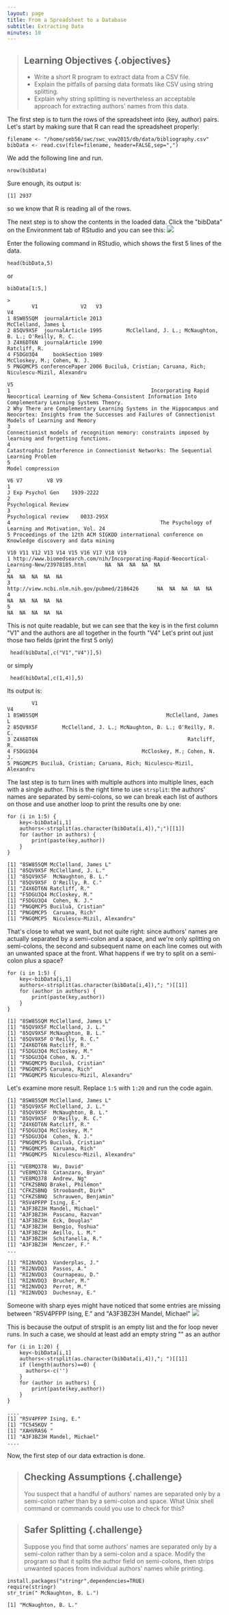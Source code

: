 ```yaml
---
layout: page
title: From a Spreadsheet to a Database
subtitle: Extracting Data
minutes: 10
---
```

> ## Learning Objectives {.objectives}
>
> * Write a short R program to extract data from a CSV file.
> * Explain the pitfalls of parsing data formats like CSV using string splitting.
> * Explain why string splitting is nevertheless an acceptable approach for extracting authors' names from this data.

The first step is to turn the rows of the spreadsheet into (key, author) pairs.
Let's start by making sure that R can read the spreadsheet properly:

```{r}
filename <- "/home/seb56/swc/swc_vuw2015/db/data/bibliography.csv"
bibData <- read.csv(file=filename, header=FALSE,sep=",")
```

We add the following line and run.
```{r}
nrow(bibData)
```

Sure enough, its output is:


~~~ {.output}
[1] 2937
~~~

so we know that R is reading all of the rows.
<!--
We can write an R script that accepts a filename as an argument

```{r}
args <- commandArgs(trailingOnly = TRUE)
filename <-args[1]
bibData <- read.csv(file=filename, header=FALSE,sep=",")
nrow(bibData)
```

This hopefully looks familiar by now:
the filename is given as the first command-line argument (`args[1]`),
so we open that file and store data in `bibData`. Then we call ``nrow`` function to
get the number of rows.

We can run this program like this:

~~~ {.input}
$ Rscript count-lines.R ~/swc/capstone-novice-spreadsheet-biblio/data/bibliography.csv 
~~~

~~~ {.output}
[1] 2937
~~~
-->

The next step is to show the contents in the loaded data.
Click the "bibData" on the Environment tab of RStudio and you can see this:
![](img/show_data_frame.png)

Enter the following command in RStudio, which shows the first 5 lines of the data.
```{r}
head(bibData,5)
```
or

```{r}
bibData[1:5,]
```
~~~ {.output}
>
        V1              V2   V3                                                           V4
1 8SW85SQM  journalArticle 2013                                          McClelland, James L
2 85QV9X5F  journalArticle 1995        McClelland, J. L.; McNaughton, B. L.; O'Reilly, R. C.
3 Z4X6DT6N  journalArticle 1990                                                 Ratcliff, R.
4 F5DGU3Q4     bookSection 1989                                  McCloskey, M.; Cohen, N. J.
5 PNGQMCP5 conferencePaper 2006 Buciluǎ, Cristian; Caruana, Rich; Niculescu-Mizil, Alexandru
                                                                                                                                                                      V5
1                                              Incorporating Rapid Neocortical Learning of New Schema-Consistent Information Into Complementary Learning Systems Theory.
2 Why There are Complementary Learning Systems in the Hippocampus and Neocortex: Insights from the Successes and Failures of Connectionist Models of Learning and Memory
3                                                                  Connectionist models of recognition memory: constraints imposed by learning and forgetting functions.
4                                                                                   Catastrophic Interference in Connectionist Networks: The Sequential Learning Problem
5                                                                                                                                                      Model compression
                                                                                                  V6 V7        V8 V9
1                                                                                  J Exp Psychol Gen    1939-2222   
2                                                                               Psychological Review                
3                                                                               Psychological review    0033-295X   
4                                                 The Psychology of Learning and Motivation, Vol. 24                
5 Proceedings of the 12th ACM SIGKDD international conference on Knowledge discovery and data mining                
                                                                                         V10 V11 V12 V13 V14 V15 V16 V17 V18 V19
1 http://www.biomedsearch.com/nih/Incorporating-Rapid-Neocortical-Learning-New/23978185.html      NA  NA  NA  NA  NA            
2                                                                                                 NA  NA  NA  NA  NA            
3                                                http://view.ncbi.nlm.nih.gov/pubmed/2186426      NA  NA  NA  NA  NA            
4                                                                                                 NA  NA  NA  NA  NA            
5                                                                                                 NA  NA  NA  NA  NA        
~~~

This is not quite readable, but we can see that 
the key is in the first column "V1" and the authors are all together in the fourth "V4"
Let's print out just those two fields (print the first 5 only)

```{r}
 head(bibData[,c("V1","V4")],5)
```
or simply
```{r}
 head(bibData[,c(1,4)],5)
```
Its output is:

~~~ {.output}
        V1                                                           V4
1 8SW85SQM                                          McClelland, James L
2 85QV9X5F        McClelland, J. L.; McNaughton, B. L.; O'Reilly, R. C.
3 Z4X6DT6N                                                 Ratcliff, R.
4 F5DGU3Q4                                  McCloskey, M.; Cohen, N. J.
5 PNGQMCP5 Buciluǎ, Cristian; Caruana, Rich; Niculescu-Mizil, Alexandru
~~~


The last step is to turn lines with multiple authors into multiple lines,
each with a single author.
This is the right time to use `strsplit`:
the authors' names are separated by semi-colons,
so we can break each list of authors on those
and use another loop to print the results one by one:

```{r}
for (i in 1:5) {
    key<-bibData[i,1]
    authors<-strsplit(as.character(bibData[i,4]),";")[[1]]
    for (author in authors) {
        print(paste(key,author))
    }
}
```

~~~ {.output}
[1] "8SW85SQM McClelland, James L"
[1] "85QV9X5F McClelland, J. L."
[1] "85QV9X5F  McNaughton, B. L."
[1] "85QV9X5F  O'Reilly, R. C."
[1] "Z4X6DT6N Ratcliff, R."
[1] "F5DGU3Q4 McCloskey, M."
[1] "F5DGU3Q4  Cohen, N. J."
[1] "PNGQMCP5 Buciluǎ, Cristian"
[1] "PNGQMCP5  Caruana, Rich"
[1] "PNGQMCP5  Niculescu-Mizil, Alexandru"
~~~

That's close to what we want, but not quite right:
since authors' names are actually separated by a semi-colon and a space,
and we're only splitting on semi-colons,
the second and subsequent name on each line comes out with an unwanted space at the front.
What happens if we try to split on a semi-colon plus a space?

```{r}
for (i in 1:5) {
    key<-bibData[i,1]
    authors<-strsplit(as.character(bibData[i,4]),"; ")[[1]]
    for (author in authors) {
        print(paste(key,author))
    }
}
```
~~~ {.output}
[1] "8SW85SQM McClelland, James L"
[1] "85QV9X5F McClelland, J. L."
[1] "85QV9X5F McNaughton, B. L."
[1] "85QV9X5F O'Reilly, R. C."
[1] "Z4X6DT6N Ratcliff, R."
[1] "F5DGU3Q4 McCloskey, M."
[1] "F5DGU3Q4 Cohen, N. J."
[1] "PNGQMCP5 Buciluǎ, Cristian"
[1] "PNGQMCP5 Caruana, Rich"
[1] "PNGQMCP5 Niculescu-Mizil, Alexandru"
~~~

Let's examine more result. Replace `1:5` with `1:20` and run the code again.

~~~{.output}
[1] "8SW85SQM McClelland, James L"
[1] "85QV9X5F McClelland, J. L."
[1] "85QV9X5F  McNaughton, B. L."
[1] "85QV9X5F  O'Reilly, R. C."
[1] "Z4X6DT6N Ratcliff, R."
[1] "F5DGU3Q4 McCloskey, M."
[1] "F5DGU3Q4  Cohen, N. J."
[1] "PNGQMCP5 Buciluǎ, Cristian"
[1] "PNGQMCP5  Caruana, Rich"
[1] "PNGQMCP5  Niculescu-Mizil, Alexandru"
...
[1] "VE8MQ378  Wu, David"
[1] "VE8MQ378  Catanzaro, Bryan"
[1] "VE8MQ378  Andrew, Ng"
[1] "CFKZSBNQ Brakel, Philémon"
[1] "CFKZSBNQ  Stroobandt, Dirk"
[1] "CFKZSBNQ  Schrauwen, Benjamin"
[1] "R5V4PFPP Ising, E."
[1] "A3F3BZ3H Mandel, Michael"
[1] "A3F3BZ3H  Pascanu, Razvan"
[1] "A3F3BZ3H  Eck, Douglas"
[1] "A3F3BZ3H  Bengio, Yoshua"
[1] "A3F3BZ3H  Aeillo, L. M."
[1] "A3F3BZ3H  Schifanella, R."
[1] "A3F3BZ3H  Menczer, F."
...

[1] "RI2NVDQ3  Vanderplas, J."
[1] "RI2NVDQ3  Passos, A."
[1] "RI2NVDQ3  Cournapeau, D."
[1] "RI2NVDQ3  Brucher, M."
[1] "RI2NVDQ3  Perrot, M."
[1] "RI2NVDQ3  Duchesnay, E."
~~~

Someone with sharp eyes might have noticed that some entries are missing between "R5V4PFPP Ising, E." and "A3F3BZ3H Mandel, Michael"
![](img/missing_entries.png)

This is because the output of strsplit is an empty list and the for loop never runs.
In such a case, we should at least add an empty string "" as an author 
```{r}
for (i in 1:20) {
    key<-bibData[i,1]
    authors<-strsplit(as.character(bibData[i,4]),"; ")[[1]]
    if (length(authors)==0) {
      authors<-c('')
    }
    for (author in authors) {
        print(paste(key,author))
    }
}
```

~~~{.output}
....
[1] "R5V4PFPP Ising, E."
[1] "TC545KQV "
[1] "XAHVRAS6 "
[1] "A3F3BZ3H Mandel, Michael"
....
~~~

Now, the first step of our data extraction is done.


> ## Checking Assumptions {.challenge}
>
> You suspect that a handful of authors' names are separated only by a semi-colon
> rather than by a semi-colon and space.
> What Unix shell command or commands could you use to check for this?

> ## Safer Splitting {.challenge}
>
> Suppose you find that some authors' names are separated only by a semi-colon
> rather than by a semi-colon and a space.
> Modify the program so that it splits the author field on semi-colons,
> then strips unwanted spaces from individual authors' names while printing.

```{r}
install.packages("stringr",dependencies=TRUE)
require(stringr)
str_trim(" McNaughton, B. L.")
```
~~~ {.output}
[1] "McNaughton, B. L."
~~~


